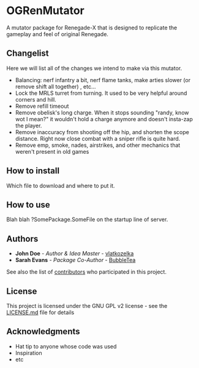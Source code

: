 # OGRenMutator
A mutator package for Renegade-X that is designed to replicate the gameplay and feel of original Renegade.

## Changelist

Here we will list all of the changes we intend to make via this mutator.
* Balancing: nerf infantry a bit, nerf flame tanks, make arties slower (or remove shift all together) , etc...
* Lock the MRLS turret from turning. It used to be very helpful around corners and hill.
* Remove refill timeout
* Remove obelisk's long charge. When it stops sounding "randy, know wot I mean?" it wouldn't hold a charge anymore and doesn't insta-zap the player.
* Remove inaccuracy from shooting off the hip, and shorten the scope distance. Right now close combat with a sniper rifle is quite hard.
* Remove emp, smoke, nades, airstrikes, and other mechanics that weren't present in old games

## How to install

Which file to download and where to put it.

## How to use

Blah blah ?SomePackage.SomeFile on the startup line of server.

## Authors

* **John Doe** - *Author & Idea Master* - [vlatkozelka](https://github.com/vlatkozelka)
* **Sarah Evans** - *Package Co-Author* - [BubbleTea](https://github.com/sevans045)

See also the list of [contributors](https://github.com/sevans045/OGRenMutator/contributors) who participated in this project.

## License

This project is licensed under the GNU GPL v2 license - see the [LICENSE.md](https://github.com/sevans045/OGRenMutator/blob/master/LICENSE) file for details

## Acknowledgments

* Hat tip to anyone whose code was used
* Inspiration
* etc

